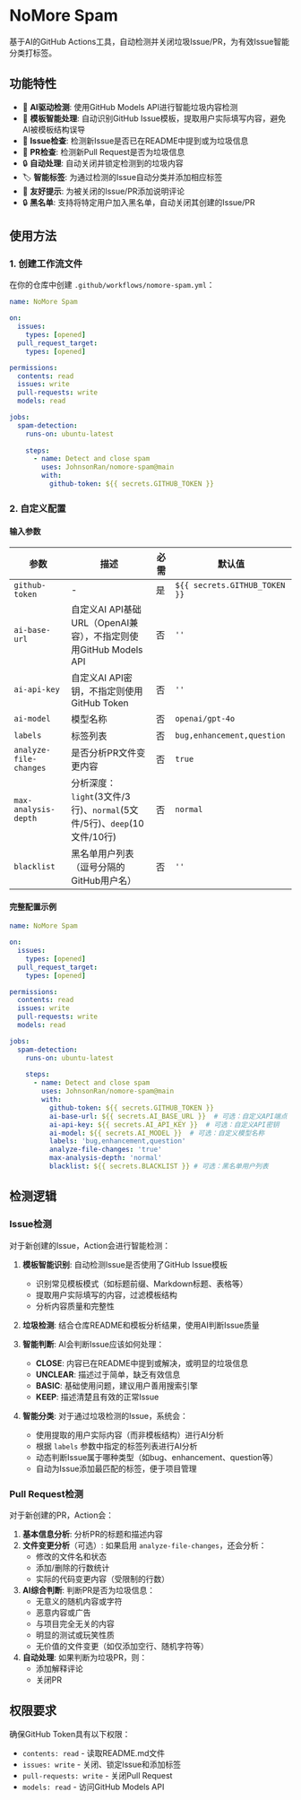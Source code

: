 # NoMore Spam

基于AI的GitHub Actions工具，自动检测并关闭垃圾Issue/PR，为有效Issue智能分类打标签。

## 功能特性

- 🤖 **AI驱动检测**: 使用GitHub Models API进行智能垃圾内容检测
- 📝 **模板智能处理**: 自动识别GitHub Issue模板，提取用户实际填写内容，避免AI被模板结构误导
- 📝 **Issue检查**: 检测新Issue是否已在README中提到或为垃圾信息
- 🔄 **PR检查**: 检测新Pull Request是否为垃圾信息
- 🔒 **自动处理**: 自动关闭并锁定检测到的垃圾内容
- 🏷️ **智能标签**: 为通过检测的Issue自动分类并添加相应标签
- 💬 **友好提示**: 为被关闭的Issue/PR添加说明评论
- 🔒 **黑名单**: 支持将特定用户加入黑名单，自动关闭其创建的Issue/PR

## 使用方法

### 1. 创建工作流文件

在你的仓库中创建 `.github/workflows/nomore-spam.yml`：

```yaml
name: NoMore Spam

on:
  issues:
    types: [opened]
  pull_request_target:
    types: [opened]

permissions:
  contents: read
  issues: write
  pull-requests: write
  models: read

jobs:
  spam-detection:
    runs-on: ubuntu-latest
    
    steps:
      - name: Detect and close spam
        uses: JohnsonRan/nomore-spam@main
        with:
          github-token: ${{ secrets.GITHUB_TOKEN }}
```

### 2. 自定义配置

#### 输入参数

| 参数 | 描述 | 必需 | 默认值 |
|------|------|------|--------|
| `github-token` | - | 是 | `${{ secrets.GITHUB_TOKEN }}` |
| `ai-base-url` | 自定义AI API基础URL（OpenAI兼容），不指定则使用GitHub Models API | 否 | `''` |
| `ai-api-key` | 自定义AI API密钥，不指定则使用GitHub Token | 否 | `''` |
| `ai-model` | 模型名称 | 否 | `openai/gpt-4o` |
| `labels` | 标签列表 | 否 | `bug,enhancement,question` |
| `analyze-file-changes` | 是否分析PR文件变更内容 | 否 | `true` |
| `max-analysis-depth` | 分析深度：`light`(3文件/3行)、`normal`(5文件/5行)、`deep`(10文件/10行) | 否 | `normal` |
| `blacklist` | 黑名单用户列表（逗号分隔的GitHub用户名） | 否 | `''` |

#### 完整配置示例

```yaml
name: NoMore Spam

on:
  issues:
    types: [opened]
  pull_request_target:
    types: [opened]

permissions:
  contents: read
  issues: write
  pull-requests: write
  models: read

jobs:
  spam-detection:
    runs-on: ubuntu-latest
    
    steps:
      - name: Detect and close spam
        uses: JohnsonRan/nomore-spam@main
        with:
          github-token: ${{ secrets.GITHUB_TOKEN }}
          ai-base-url: ${{ secrets.AI_BASE_URL }}  # 可选：自定义API端点（去除 /chat/completions）
          ai-api-key: ${{ secrets.AI_API_KEY }}  # 可选：自定义API密钥
          ai-model: ${{ secrets.AI_MODEL }}  # 可选：自定义模型名称
          labels: 'bug,enhancement,question'
          analyze-file-changes: 'true'
          max-analysis-depth: 'normal'
          blacklist: ${{ secrets.BLACKLIST }} # 可选：黑名单用户列表
```

## 检测逻辑

### Issue检测

对于新创建的Issue，Action会进行智能检测：

1. **模板智能识别**: 自动检测Issue是否使用了GitHub Issue模板
   - 识别常见模板模式（如标题前缀、Markdown标题、表格等）
   - 提取用户实际填写的内容，过滤模板结构
   - 分析内容质量和完整性

2. **垃圾检测**: 结合仓库README和模板分析结果，使用AI判断Issue质量
3. **智能判断**: AI会判断Issue应该如何处理：
   - **CLOSE**: 内容已在README中提到或解决，或明显的垃圾信息
   - **UNCLEAR**: 描述过于简单，缺乏有效信息
   - **BASIC**: 基础使用问题，建议用户善用搜索引擎
   - **KEEP**: 描述清楚且有效的正常Issue

4. **智能分类**: 对于通过垃圾检测的Issue，系统会：
   - 使用提取的用户实际内容（而非模板结构）进行AI分析
   - 根据 `labels` 参数中指定的标签列表进行AI分析
   - 动态判断Issue属于哪种类型（如bug、enhancement、question等）
   - 自动为Issue添加最匹配的标签，便于项目管理

### Pull Request检测

对于新创建的PR，Action会：

1. **基本信息分析**: 分析PR的标题和描述内容
2. **文件变更分析**（可选）: 如果启用 `analyze-file-changes`，还会分析：
   - 修改的文件名和状态
   - 添加/删除的行数统计
   - 实际的代码变更内容（受限制的行数）
3. **AI综合判断**: 判断PR是否为垃圾信息：
   - 无意义的随机内容或字符
   - 恶意内容或广告
   - 与项目完全无关的内容
   - 明显的测试或玩笑性质
   - 无价值的文件变更（如仅添加空行、随机字符等）
4. **自动处理**: 如果判断为垃圾PR，则：
   - 添加解释评论
   - 关闭PR

## 权限要求

确保GitHub Token具有以下权限：

- `contents: read` - 读取README.md文件
- `issues: write` - 关闭、锁定Issue和添加标签
- `pull-requests: write` - 关闭Pull Request
- `models: read` - 访问GitHub Models API
